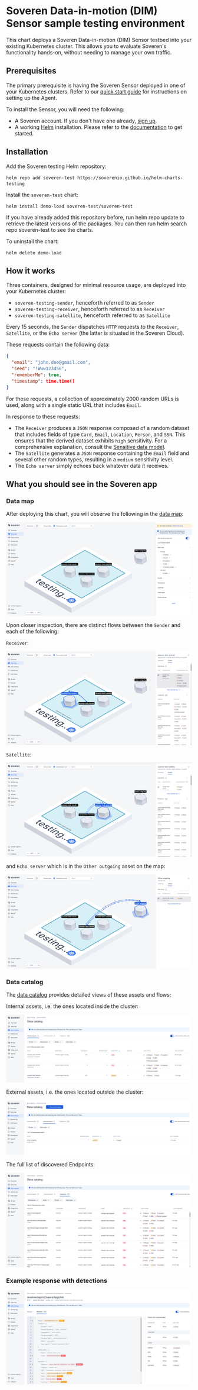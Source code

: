 # Soveren Data-in-motion (DIM) Sensor sample testing environment 

This chart deploys a Soveren Data-in-motion (DIM) Sensor testbed into your existing Kubernetes cluster. This allows you to evaluate Soveren's functionality hands-on, without needing to manage your own traffic.

## Prerequisites

The primary prerequisite is having the Soveren Sensor deployed in one of your Kubernetes clusters. Refer to our [quick start guide](https://docs.soveren.io/en/stable/getting-started/quick-start/) for instructions on setting up the Agent.

To install the Sensor, you will need the following:

- A Soveren account. If you don't have one already, [sign up](https://app.soveren.io/sign-up).
- A working [Helm](https://helm.sh) installation. Please refer to the [documentation](https://helm.sh/docs) to get started.

## Installation

Add the Soveren testing Helm repository:

```console
helm repo add soveren-test https://soverenio.github.io/helm-charts-testing
```
Install the `soveren-test` chart:

```shell
helm install demo-load soveren-test/soveren-test
```

If you have already added this repository before, run helm repo update to retrieve the latest versions of the packages. You can then run helm search repo soveren-test to see the charts.

To uninstall the chart:

```shell
helm delete demo-load
```

## How it works

Three containers, designed for minimal resource usage, are deployed into your Kubernetes cluster:

- `soveren-testing-sender`, henceforth referred to as `Sender`
- `soveren-testing-receiver`, henceforth referred to as `Receiver`
- `soveren-testing-satellite`, henceforth referred to as `Satellite`

Every 15 seconds, the `Sender` dispatches `HTTP` requests to the `Receiver`, `Satellite`, or the `Echo server` (the latter is situated in the Soveren Cloud).

These requests contain the following data:

```json
{
  "email": "john.doe@gmail.com",
  "seed": "!Www123456",
  "rememberMe": true,
  "timestamp": time.time()
}
```

For these requests, a collection of approximately 2000 random URLs is used, along with a single static URL that includes `Email`.

In response to these requests:

- The `Receiver` produces a `JSON` response composed of a random dataset that includes fields of type `Card`, `Email`, `Location`, `Person`, and `SSN`. This ensures that the derived dataset exhibits `high` sensitivity. For a comprehensive explanation, consult the [Sensitive data model](https://docs.soveren.io/en/stable/user-guide/data-model/#the-sensitivity-model).
- The `Satellite` generates a `JSON` response containing the `Email` field and several other random types, resulting in a `medium` sensitivity level.
- The `Echo server` simply echoes back whatever data it receives.

## What you should see in the Soveren app

### Data map

After deploying this chart, you will observe the following in the [data map](https://app.soveren.io/data-map):

![Data map with test assets](./img/data-map-overview.png "Data map with test assets")

Upon closer inspection, there are distinct flows between the `Sender` and each of the following:

`Receiver`:

![Flows between Sender and Receiver](./img/data-map-receiver.png "Flows between Sender and Receiver")

`Satellite`:

![Flows between Sender and Satellite](./img/data-map-satellite.png "Flows between Sender and Satellite")

and `Echo server` which is in the `Other outgoing` asset on the map:

![Flows between Sender and Echo server](./img/data-map-echo.png "Flows between Sender and Echo server")

### Data catalog

The [data catalog](https://app.soveren.io/data-catalog/) provides detailed views of these assets and flows:

Internal assets, i.e. the ones located inside the cluster:

![Internal assets](./img/data-catalog-internal.png "Internal assets")

External assets, i.e. the ones located outside the cluster:

![External assets](./img/data-catalog-external.png "External assets")

The full list of discovered Endpoints:

![Endpoints](./img/data-catalog-endpoints.png "Endpoints")

### Example response with detections

![Response example](./img/response-example.png "Response example")

